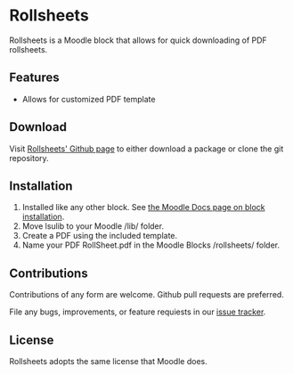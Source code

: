 # Rollsheets

Rollsheets is a Moodle block that allows for quick downloading of PDF rollsheets.

## Features

* Allows for customized PDF template

## Download

Visit [Rollsheets' Github page][rollsheets_github] to either download a package or clone the git repository.

## Installation

1. Installed like any other block. See [the Moodle Docs page on block installation][block_doc].
2. Move lsulib to your Moodle /lib/ folder.
3. Create a PDF using the included template.
4. Name your PDF RollSheet.pdf in the Moodle Blocks /rollsheets/ folder.

## Contributions

Contributions of any form are welcome. Github pull requests are preferred.

File any bugs, improvements, or feature requiests in our [issue tracker][issues].

## License

Rollsheets adopts the same license that Moodle does.

[rollsheets_github]: https://github.com/lsuits/rollsheets
[block_doc]: http://docs.moodle.org/20/en/Installing_contributed_modules_or_plugins#Block_installation
[issues]: https://github.com/lsuits/rollsheets/issues


